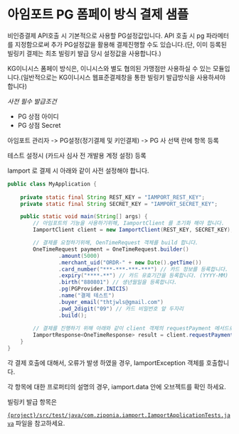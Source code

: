 # 아임포트 PG 폼페이 방식 결제 샘플

비인증결제 API호출 시 기본적으로 사용할 PG설정값입니다. API 호출 시 pg 파라메터를 지정함으로써 추가 PG설정값을 활용해 결제진행할 수도 있습니다.(단, 이미 등록된 빌링키 결제는 최초 빌링키 발급 당시 설정값을 사용합니다.)

KG이니시스 폼페이 방식은, 이니시스와 별도 협의된 가맹점만 사용하실 수 있는 모듈입니다.(일반적으로는 KG이니시스 웹표준결제창을 통한 빌링키 발급방식을 사용하셔야 합니다)

_사전 필수 발급조건_

- PG 상점 아이디
- PG 상점 Secret

아임포트 관리자 -> PG설정(정기결제 및 키인결제) -> PG 사 선택 란에 항목 등록 

테스트 설정시 (카드사 심사 전 개발용 계정 설정) 등록

Iamport 로 결제 시 아래와 같이 사전 설정해야 합니다.

```java
public class MyApplication {
    
    private static final String REST_KEY = "IAMPORT_REST_KEY";
    private static final String SECRET_KEY = "IAMPORT_SECRET_KEY";

    public static void main(String[] args) {
        // 아임포트의 기능을 사용하기위해, IamportClient 를 초기화 해야 합니다.
        IamportClient client = new IamportClient(REST_KEY, SECRET_KEY);

        // 결제를 요청하기위해, OenTimeRequest 객체를 build 합니다.
        OneTimeRequest payment = OneTimeRequest.builder()
                .amount(5000)
                .merchant_uid("ORDR-" + new Date().getTime())
                .card_number("***-***-***-***") // 카드 정보를 등록합니다.
                .expiry("****-**") // 카드 유효기간을 등록합니다. (YYYY-MM)
                .birth("880801") // 생년월일을 등록합니다.
                .pg(PGProvider.INICIS)
                .name("결제 테스트")
                .buyer_email("thtjwls@gmail.com")
                .pwd_2digit("09") // 카드 비밀번호 앞 두자리
                .build();
    
        // 결제를 진행하기 위해 아래와 같이 client 객체의 requestPayment 메서드로 요청합니다.
        IamportResponse<OneTimeResponse> result = client.requestPayment(payment);        
    }
}
```

각 결제 호출에 대해서, 오류가 발생 하였을 경우, IamportException 객체를 호출합니다.

각 항목에 대한 프로퍼티의 설명의 경우, iamport.data 안에 오브젝트를 확인 하세요.

빌링키 발급 항목은

[`{project}/src/test/java/com.ziponia.iamport.IamportApplicationTests.java`](https://github.com/ziponia/iamport-rest/blob/master/src/test/java/com/ziponia/iamport/IamportApplicationTests.java) 파일을 참고하세요.
